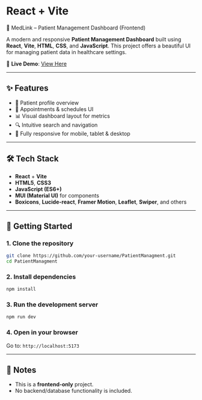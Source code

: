 # React + Vite

🏥 MedLink – Patient Management Dashboard (Frontend)

A modern and responsive **Patient Management Dashboard** built using **React**, **Vite**, **HTML**, **CSS**, and **JavaScript**. This project offers a beautiful UI for managing patient data in healthcare settings.

🔗 **Live Demo**: [View Here](https://patient-management-smoky.vercel.app/)

---

## ✨ Features

- 📄 Patient profile overview
- 📅 Appointments & schedules UI
- 📊 Visual dashboard layout for metrics
- 🔍 Intuitive search and navigation
- 📱 Fully responsive for mobile, tablet & desktop

---

## 🛠️ Tech Stack

- **React** + **Vite**
- **HTML5**, **CSS3**
- **JavaScript (ES6+)**
- **MUI (Material UI)** for components
- **Boxicons**, **Lucide-react**, **Framer Motion**, **Leaflet**, **Swiper**, and others

---

## 🚀 Getting Started

### 1. Clone the repository

```bash
git clone https://github.com/your-username/PatientManagment.git
cd PatientManagment
```

### 2. Install dependencies

```bash
npm install
```

### 3. Run the development server

```bash
npm run dev
```

### 4. Open in your browser

Go to: `http://localhost:5173`

---


## 📌 Notes

- This is a **frontend-only** project.
- No backend/database functionality is included.
